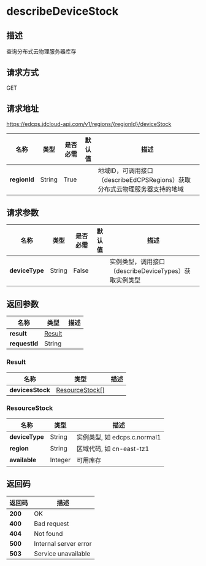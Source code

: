 # describeDeviceStock


## 描述
查询分布式云物理服务器库存

## 请求方式
GET

## 请求地址
https://edcps.jdcloud-api.com/v1/regions/{regionId}/deviceStock

|名称|类型|是否必需|默认值|描述|
|---|---|---|---|---|
|**regionId**|String|True| |地域ID，可调用接口（describeEdCPSRegions）获取分布式云物理服务器支持的地域|

## 请求参数
|名称|类型|是否必需|默认值|描述|
|---|---|---|---|---|
|**deviceType**|String|False| |实例类型，调用接口（describeDeviceTypes）获取实例类型|


## 返回参数
|名称|类型|描述|
|---|---|---|
|**result**|[Result](#result)| |
|**requestId**|String| |

### <div id="result">Result</div>
|名称|类型|描述|
|---|---|---|
|**devicesStock**|[ResourceStock[]](#resourcestock)| |
### <div id="resourcestock">ResourceStock</div>
|名称|类型|描述|
|---|---|---|
|**deviceType**|String|实例类型, 如 edcps.c.normal1|
|**region**|String|区域代码, 如 cn-east-tz1|
|**available**|Integer|可用库存|

## 返回码
|返回码|描述|
|---|---|
|**200**|OK|
|**400**|Bad request|
|**404**|Not found|
|**500**|Internal server error|
|**503**|Service unavailable|
